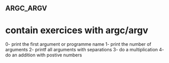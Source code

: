 ## ARGC_ARGV

# contain exercices with argc/argv

0- print the first argument or programme name
1- print the number of arguments
2- printf all arguments with separations
3- do a multiplication
4- do an addition with postive numbers
